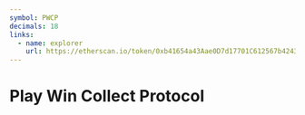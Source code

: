 ```yaml
---
symbol: PWCP
decimals: 18
links:
  - name: explorer
    url: https://etherscan.io/token/0xb41654a43Aae0D7d17701C612567b4243aa9cD6C
---
```


# Play Win Collect Protocol
